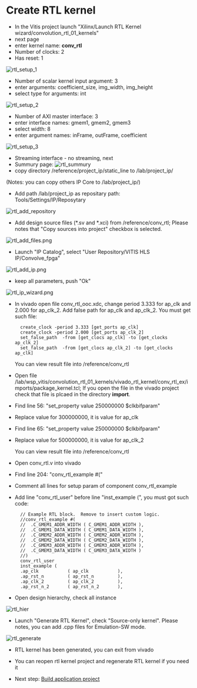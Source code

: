# Create RTL kernel
* In the Vitis project launch "Xilinx/Launch RTL Kernel wizard/convolution_rtl_01_kernels"
* next page
* enter kernel name: __conv_rtl__
* Number of clocks: 2
* Has reset: 1

![rtl_setup_1](./rtl_setup_1.png)

* Number of scalar kernel input argument: 3
* enter arguments: coefficient_size, img_width, img_height
* select type for arguments: int

![rtl_setup_2](./rtl_setup_2.png)

* Number of AXI master interface: 3
* enter interface names: gmem1, gmem2, gmem3
* select width: 8
* enter argument names: inFrame, outFrame, coefficient

![rtl_setup_3](./rtl_setup_3.png)

* Streaming interface - no streaming, next
* Summury page:
![rtl_summury](./rtl_summury.png)
* copy directory  <path>/reference/project_ip/static_line to <path>/lab/project_ip/

(Notes: you can copy others IP Core to <path>/lab/project_ip/) 

* Add path <path>/lab/project_ip as repositary path: Tools/Settings/IP/Reposytary

![rtl_add_repository](./rtl_add_repository.png)

* Add design source files (*.sv and *.xci) from <path>/reference/conv_rtl; Please notes that "Copy sources into project" checkbox is selected.

![rtl_add_files.png](./rtl_add_files.png)

* Launch "IP Catalog", select "User Repository/VITIS HLS IP/Convolve_fpga"

![rtl_add_ip.png](./rtl_add_ip.png)

* keep all parameters, push "Ok"

![rtl_ip_wizard.png](./rtl_ip_wizard.png)

* In vivado open file conv_rtl_ooc.xdc, change period 3.333 for ap_clk and 2.000 for ap_clk_2. Add false path for ap_clk and ap_clk_2. You must get such file:

        create_clock -period 3.333 [get_ports ap_clk]
        create_clock -period 2.000 [get_ports ap_clk_2]
        set_false_path  -from [get_clocs ap_clk] -to [get_clocks ap_clk_2]
        set_false_path  -from [get_clocs ap_clk_2] -to [get_clocks ap_clk]

    You can view result file into <path>/reference/conv_rtl

* Open file <path>/lab/wsp_vitis/convolution_rtl_01_kernels/vivado_rtl_kernel/conv_rtl_ex/imports/package_kernel.tcl; If you open the file in the vivado project check that file is plcaed in the directory __import__.
* Find line 56: "set_property value 250000000 $clkbifparam"
* Replace value for 300000000, it is value for ap_clk
* Find line 65: "set_property value 250000000 $clkbifparam"
* Replace value for 500000000, it is value for ap_clk_2

    You can view result file into <path>/reference/conv_rtl

* Open conv_rtl.v into vivado
* Find line 204: "conv_rtl_example #("
* Comment all lines for setup param of component conv_rtl_example
* Add line "conv_rtl_user" before line "inst_example (", you must got such code:

        // Example RTL block.  Remove to insert custom logic.
        //conv_rtl_example #(
        //  .C_GMEM1_ADDR_WIDTH ( C_GMEM1_ADDR_WIDTH ),
        //  .C_GMEM1_DATA_WIDTH ( C_GMEM1_DATA_WIDTH ),
        //  .C_GMEM2_ADDR_WIDTH ( C_GMEM2_ADDR_WIDTH ),
        //  .C_GMEM2_DATA_WIDTH ( C_GMEM2_DATA_WIDTH ),
        //  .C_GMEM3_ADDR_WIDTH ( C_GMEM3_ADDR_WIDTH ),
        //  .C_GMEM3_DATA_WIDTH ( C_GMEM3_DATA_WIDTH )
        //)
        conv_rtl_user
        inst_example (
        .ap_clk           ( ap_clk           ),
        .ap_rst_n         ( ap_rst_n         ),
        .ap_clk_2         ( ap_clk_2         ),
        .ap_rst_n_2       ( ap_rst_n_2       ),


* Open design hierarchy, check all instance

![rtl_hier](./rtl_hier.png)

* Launch "Generate RTL Kernel", check "Source-only kernel". Please notes, you can add .cpp files for Emulation-SW mode.

![rtl_generate](./rtl_generate.png)

* RTL kernel has been generated, you can exit from vivado

* You can reopen rtl kernel project and regenerate RTL kernel if you need it

* Next step: [Build  application project](./build_app_project.md) 
